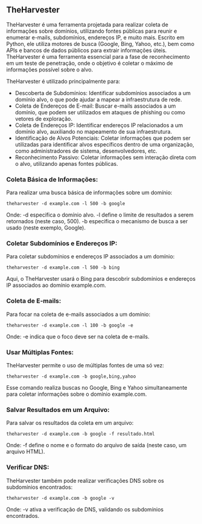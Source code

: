 ## TheHarvester

TheHarvester é uma ferramenta projetada para realizar coleta de informações sobre domínios, utilizando fontes públicas para reunir e enumerar e-mails, subdomínios, endereços IP, e muito mais. Escrito em Python, ele utiliza motores de busca (Google, Bing, Yahoo, etc.), bem como APIs e bancos de dados públicos para extrair informações úteis. TheHarvester é uma ferramenta essencial para a fase de reconhecimento em um teste de penetração, onde o objetivo é coletar o máximo de informações possível sobre o alvo.

TheHarvester é utilizado principalmente para:
- Descoberta de Subdomínios: Identificar subdomínios associados a um domínio alvo, o que pode ajudar a mapear a infraestrutura de rede.
- Coleta de Endereços de E-mail: Buscar e-mails associados a um domínio, que podem ser utilizados em ataques de phishing ou como vetores de exploração.
- Coleta de Endereços IP: Identificar endereços IP relacionados a um domínio alvo, auxiliando no mapeamento de sua infraestrutura.
- Identificação de Alvos Potenciais: Coletar informações que podem ser utilizadas para identificar alvos específicos dentro de uma organização, como administradores de sistema, desenvolvedores, etc.
- Reconhecimento Passivo: Coletar informações sem interação direta com o alvo, utilizando apenas fontes públicas.

### Coleta Básica de Informações:

Para realizar uma busca básica de informações sobre um domínio:

```
theharvester -d example.com -l 500 -b google
```

Onde:
    -d especifica o domínio alvo.
    -l define o limite de resultados a serem retornados (neste caso, 500).
    -b especifica o mecanismo de busca a ser usado (neste exemplo, Google).

### Coletar Subdomínios e Endereços IP:

Para coletar subdomínios e endereços IP associados a um domínio:

```
theharvester -d example.com -l 500 -b bing
```

Aqui, o TheHarvester usará o Bing para descobrir subdomínios e endereços IP associados ao domínio example.com.

### Coleta de E-mails:

Para focar na coleta de e-mails associados a um domínio:

```
theharvester -d example.com -l 100 -b google -e
```

Onde:
    -e indica que o foco deve ser na coleta de e-mails.

### Usar Múltiplas Fontes:

TheHarvester permite o uso de múltiplas fontes de uma só vez:

```
theharvester -d example.com -b google,bing,yahoo
```

Esse comando realiza buscas no Google, Bing e Yahoo simultaneamente para coletar informações sobre o domínio example.com.

### Salvar Resultados em um Arquivo:

Para salvar os resultados da coleta em um arquivo:

```
theharvester -d example.com -b google -f resultado.html
```

Onde:
    -f define o nome e o formato do arquivo de saída (neste caso, um arquivo HTML).

### Verificar DNS:

TheHarvester também pode realizar verificações DNS sobre os subdomínios encontrados:

```
theharvester -d example.com -b google -v
```

Onde:
    -v ativa a verificação de DNS, validando os subdomínios encontrados.
